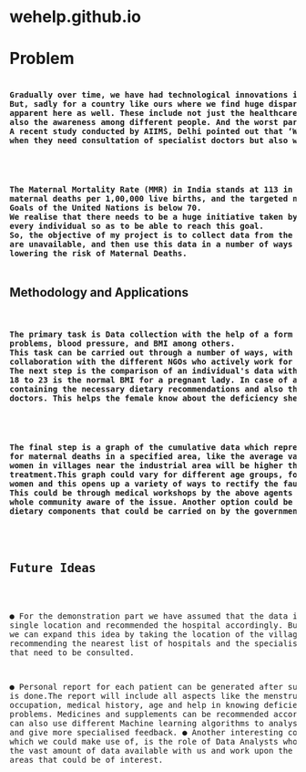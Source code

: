 # wehelp.github.io
<h1>Problem</h1>
<pre>
<h4>Gradually over time, we have had technological innovations in every field, including the field of medicine.
But, sadly for a country like ours where we find huge disparities in the standard of life, a similar situation is
apparent here as well. These include not just the healthcare facilities available to the different areas but
also the awareness among different people. And the worst part, the most neglected section are women.
A recent study conducted by AIIMS, Delhi pointed out that ‘Women in India are not only treated unfairly
when they need consultation of specialist doctors but also when they need hospitalisation’.</h4>

<h4>The Maternal Mortality Rate (MMR) in India stands at 113 in 2016-18. It is defined as the number of
maternal deaths per 1,00,000 live births, and the targeted number as per the Sustained Development
Goals of the United Nations is below 70.
We realise that there needs to be a huge initiative taken by not only the government, but also each and
every individual so as to be able to reach this goal.
So, the objective of my project is to collect data from the remote areas where proper healthcare facilities
are unavailable, and then use this data in a number of ways so as to be able to help these people in
lowering the risk of Maternal Deaths.
</h4></pre>

<h2>Methodology and Applications</h2>
<pre><h4>
The primary task is Data collection with the help of a form that includes simple details like menstrual
problems, blood pressure, and BMI among others.
This task can be carried out through a number of ways, with the most simple and effective being a
collaboration with the different NGOs who actively work for the people in these remote areas.
The next step is the comparison of an individual's data with a standard that marks the normal level, like
18 to 23 is the normal BMI for a pregnant lady. In case of abnormal numbers, a warning is displayed
containing the necessary dietary recommendations and also the nearest hospital with a list of specialised
doctors. This helps the female know about the deficiency she might be unaware of.</h4>

<h4>The final step is a graph of the cumulative data which represents the various reasons which are a cause
for maternal deaths in a specified area, like the average value of iron/carbon in the blood samples of
women in villages near the industrial area will be higher than normal and therefore requires a specialised
treatment.This graph could vary for different age groups, for different areas, for different classes of
women and this opens up a variety of ways to rectify the fault we’ve been making all along.
This could be through medical workshops by the above agents we collaborated with so as to make the
whole community aware of the issue. Another option could be a supplementation drive if there is a lack of
dietary components that could be carried on by the government agencies.</h4>

<h2>Future Ideas</h2>

● For the demonstration part we have assumed that the data is from a single location and
recommended the hospital accordingly. But in future we can expand this idea by taking the
location of the village and recommending the nearest list of hospitals and the specialised doctors
that need to be consulted.

● Personal report for each patient can be generated after submission is done.The report will include
all aspects like the menstrual cycle, occupation, medical history, age and help in knowing
deficiencies and problems. Medicines and supplements can be recommended accordingly.
● We can also use different Machine learning algorithms to analyse the data and give more
specialised feedback.
● Another interesting component which we could make use of, is the role of Data Analysts who can
analyse the vast amount of data available with us and work upon the various areas that could be
of interest.
